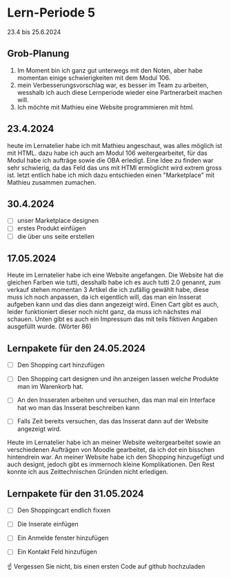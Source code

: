 # Lern-Periode 5

23.4 bis 25.6.2024

## Grob-Planung

1. Im Moment bin ich ganz gut unterwegs mit den Noten, aber habe momentan einige schwierigkeiten mit dem Modul 106.
2. mein Verbesserungsvorschlag war, es besser im Team zu arbeiten, wesshalb ich auch diese Lernperiode wieder eine Partnerarbeit machen will.
4. Ich möchte mit Mathieu eine Website programmieren mit html.

## 23.4.2024

heute im Lernatelier habe ich mit Mathieu angeschaut, was alles möglich ist mit HTML. dazu habe ich auch am Modul 106 weitergearbeitet, für das Modul habe ich aufträge sowie die OBA erledigt. Eine Idee zu finden war sehr schwierig, da das Feld das uns mit HTMl ermöglicht wird extrem gross ist. letzt entlich habe ich mich dazu entschieden einen "Marketplace" mit Mathieu zusammen zumachen.

## 30.4.2024
- [ ] unser Marketplace designen 
- [ ] erstes Produkt einfügen
- [ ] die über uns seite erstellen

## 17.05.2024

Heute im Lernatelier habe ich eine Website angefangen. Die Website hat die gleichen Farben wie tutti, desshalb habe ich es auch tutti 2.0 genannt, zum verkauf stehen momentan 3 Artikel die ich zufällig gewählt habe, diese muss ich noch anpassen, da ich eigentlich will, das man ein Insserat aufgeben kann und das dies dann angezeigt wird. Einen Cart gibt es auch, leider funktioniert dieser noch nicht ganz, da muss ich nächstes mal schauen. Unten gibt es auch ein Impressum das mit teils fiktiven Angaben ausgefüllt wurde. (Wörter 86)

## Lernpakete für den 24.05.2024

- [ ] Den Shopping cart hinzufügen
- [ ] Den Shopping cart designen und ihn anzeigen lassen welche Produkte man im Warenkorb hat.
- [ ] An den Insseraten arbeiten und versuchen, das man mal ein Interface hat wo man das Insserat beschreiben kann
- [ ] Falls Zeit bereits versuchen, das das Insserat dann auf der Website angezeigt wird.



Heute im Lernatelier habe ich an meiner Website weitergearbeitet sowie an verschiedenen Aufträgen von Moodle gearbeitet, da ich dot ein bisschen hintendrein war. An meiner Website habe ich den Shopping hinzugefügt und auch designt, jedoch gibt es immernoch kleine Komplikationen. Den Rest konnte ich aus Zeittechnischen Gründen nicht erledigen.


## Lernpakete für den 31.05.2024

- [ ] Den Shoppingcart endlich fixxen
- [ ] Die Inserate einfügen
- [ ] Ein Anmelde fenster hinzufügen
- [ ] Ein Kontakt Feld hinzufügen

      


☝️ Vergessen Sie nicht, bis einen ersten Code auf github hochzuladen

